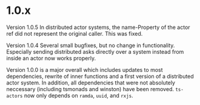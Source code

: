 # 1.0.x

Version 1.0.5 In distributed actor systems, the name-Property of the actor ref did not represent the original caller. This was fixed.

Version 1.0.4 Several small bugfixes, but no change in functionality. Especially sending distributed asks directly over a system instead from inside an actor now works properly.

Version 1.0.0 is a major overall which includes updates to most dependencies, rewrite of inner functions and a first version of a distributed actor system. In addition, all dependencies that were not
absolutely neccessary (including tsmonads and winston) have been removed. `ts-actors` now only depends on `ramda`, `uuid`, and `rxjs`.
